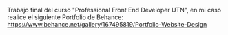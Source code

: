Trabajo final del curso "Professional Front End Developer UTN", en mi caso realice el siguiente Portfolio de Behance:
https://www.behance.net/gallery/167495819/Portfolio-Website-Design
